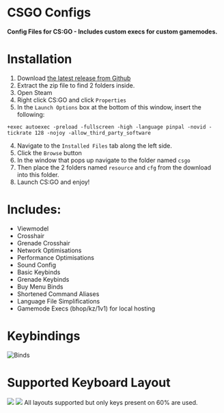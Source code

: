 # CSGO Configs

**Config Files for CS:GO - Includes custom execs for custom gamemodes.<br/>**

# Installation

1. Download [the latest release from Github](https://github.com/PINPAL/CSGO-Autoexec/releases/)
2. Extract the zip file to find 2 folders inside.
3. Open Steam
4. Right click CS:GO and click `Properties`
5. In the `Launch Options` box at the bottom of this window, insert the following:

```
+exec autoexec -preload -fullscreen -high -language pinpal -novid -tickrate 128 -nojoy -allow_third_party_software
```

4. Navigate to the `Installed Files` tab along the left side.
5. Click the `Browse` button
6. In the window that pops up navigate to the folder named `csgo`
7. Then place the 2 folders named `resource` and `cfg` from the download into this folder.
8. Launch CS:GO and enjoy!

# Includes:

- Viewmodel
- Crosshair
- Grenade Crosshair
- Network Optimisations
- Performance Optimisations
- Sound Config
- Basic Keybinds
- Grenade Keybinds
- Buy Menu Binds
- Shortened Command Aliases
- Language File Simplifications
- Gamemode Execs (bhop/kz/1v1) for local hosting

# Keybindings

![Binds](https://raw.githubusercontent.com/PINPAL/CSGO-Autoexec/master/readme/console.png)

# Supported Keyboard Layout

![](https://github.com/PINPAL/CSGO-Autoexec/blob/master/readme/large.png?raw=true)
![](https://github.com/PINPAL/CSGO-Autoexec/blob/master/readme/compact.png?raw=true)
All layouts supported but only keys present on 60% are used.<br/>
